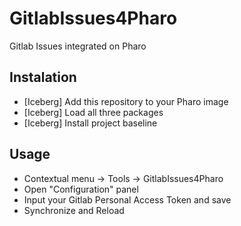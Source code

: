 # GitlabIssues4Pharo
Gitlab Issues integrated on Pharo

## Instalation
* [Iceberg] Add this repository to your Pharo image
* [Iceberg] Load all three packages
* [Iceberg] Install project baseline

## Usage
* Contextual menu -> Tools -> GitlabIssues4Pharo
* Open "Configuration" panel
* Input your Gitlab Personal Access Token and save
* Synchronize and Reload
